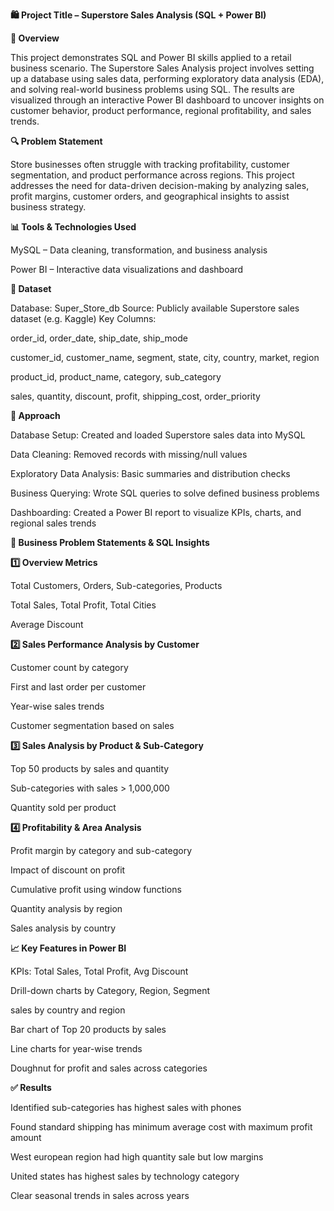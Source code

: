 **🛍️ Project Title – Superstore Sales Analysis (SQL + Power BI)**

**📌 Overview**

This project demonstrates SQL and Power BI skills applied to a retail business scenario. The Superstore Sales Analysis project involves setting up a database using sales data, performing exploratory data analysis (EDA), and solving real-world business problems using SQL. The results are visualized through an interactive Power BI dashboard to uncover insights on customer behavior, product performance, regional profitability, and sales trends.

**🔍 Problem Statement**

Store businesses often struggle with tracking profitability, customer segmentation, and product performance across regions. This project addresses the need for data-driven decision-making by analyzing sales, profit margins, customer orders, and geographical insights to assist business strategy.

**📊 Tools & Technologies Used**

MySQL – Data cleaning, transformation, and business analysis

Power BI – Interactive data visualizations and dashboard

**📁 Dataset**

Database: Super_Store_db
Source: Publicly available Superstore sales dataset (e.g. Kaggle)
Key Columns:

order_id, order_date, ship_date, ship_mode

customer_id, customer_name, segment, state, city, country, market, region

product_id, product_name, category, sub_category

sales, quantity, discount, profit, shipping_cost, order_priority

**🧠 Approach**

Database Setup: Created and loaded Superstore sales data into MySQL

Data Cleaning: Removed records with missing/null values

Exploratory Data Analysis: Basic summaries and distribution checks

Business Querying: Wrote SQL queries to solve defined business problems

Dashboarding: Created a Power BI report to visualize KPIs, charts, and regional sales trends

**💼 Business Problem Statements & SQL Insights**

**1️⃣ Overview Metrics**

Total Customers, Orders, Sub-categories, Products

Total Sales, Total Profit, Total Cities

Average Discount

**2️⃣ Sales Performance Analysis by Customer**

Customer count by category

First and last order per customer

Year-wise sales trends

Customer segmentation based on sales

**3️⃣ Sales Analysis by Product & Sub-Category**

Top 50 products by sales and quantity

Sub-categories with sales > 1,000,000

Quantity sold per product

**4️⃣ Profitability & Area Analysis**

Profit margin by category and sub-category

Impact of discount on profit

Cumulative profit using window functions

Quantity analysis by region

Sales analysis by country

**📈 Key Features in Power BI**

KPIs: Total Sales, Total Profit, Avg Discount

Drill-down charts by Category, Region, Segment

sales by country and region

Bar chart of Top 20 products by sales

Line charts for year-wise trends

Doughnut for profit and sales across categories

**✅ Results**

Identified sub-categories has highest sales  with phones

Found standard shipping has minimum average cost with maximum profit amount

West european region had high quantity sale but low margins

United states has highest sales by technology category

Clear seasonal trends in sales across years







